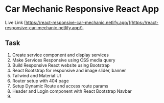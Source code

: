 # Car Mechanic Responsive React App

Live Link [https://react-responsive-car-mechanic.netlify.app/](https://react-responsive-car-mechanic.netlify.app/).

## Task

1. Create service component and display services
2. Make Services Responsive using CSS media query
3. Build Responsive React website using Bootstrap
4. React Bootstrap for responsive and image slider, banner
5. Tailwind and Material UI
6. Router setup with 404 page
7. Setup Dynamic Route and access route params
8. Header and Login component with React Bootstrap Navbar
9. 